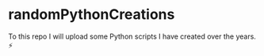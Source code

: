 # randomPythonCreations
 To this repo I will upload some Python scripts I have created over the years. :zap:
